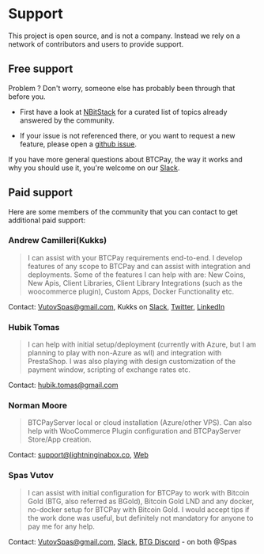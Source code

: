 # Support

This project is open source, and is not a company. Instead we rely on a network of contributors and users to provide support.

## Free support

Problem ? Don't worry, someone else has probably been through that before you. 

* First have a look at [NBitStack](https://nbitstack.com/c/btcpayserver) for a curated list of topics already answered by the community.

* If your issue is not referenced there, or you want to request a new feature, please open a [github issue](https://github.com/btcpayserver/btcpayserver/issues).
 
If you have more general questions about BTCPay, the way it works and why you should use it, you're welcome on our [Slack](http://slack.btcpayserver.org/).

## Paid support

Here are some members of the community that you can contact to get additional paid support:

### Andrew Camilleri(Kukks)

> I can assist with your BTCPay requirements end-to-end. I develop features of any scope to BTCPay and can assist with integration and deployments. Some of the features I can help with are: New Coins, New Apis, Client Libraries, Client Library Integrations (such as the woocommerce plugin), Custom Apps, Docker Functionality etc.

Contact: VutovSpas@gmail.com, Kukks on [Slack](http://slack.btcpayserver.org/), [Twitter](https://twitter.com/MrKukks), [LinkedIn](https://www.linkedin.com/in/camilleriandrew/)

### Hubik Tomas

> I can help with initial setup/deployment (currently with Azure, but I am planning to play with non-Azure as wll) and integration with PrestaShop. I was also playing with design customization of the payment window, scripting of exchange rates etc.

Contact: hubik.tomas@gmail.com

### Norman Moore

> BTCPayServer local or cloud installation (Azure/other VPS).  Can also help with WooCommerce Plugin configuration and BTCPayServer Store/App creation.  

Contact: support@lightninginabox.co, [Web](https://lightninginabox.co)

### Spas Vutov

> I can assist with initial configuration for BTCPay to work with Bitcoin Gold (BTG, also referred as BGold), Bitcoin Gold LND and any docker, no-docker setup for BTCPay with Bitcoin Gold. I would accept tips if the work done was useful, but definitely not mandatory for anyone to pay me for any help.

Contact: VutovSpas@gmail.com, [Slack](http://slack.btcpayserver.org/), [BTG Discord](https://forum.bitcoingold.org/t/btg-discord-invite/138) - on both @Spas
